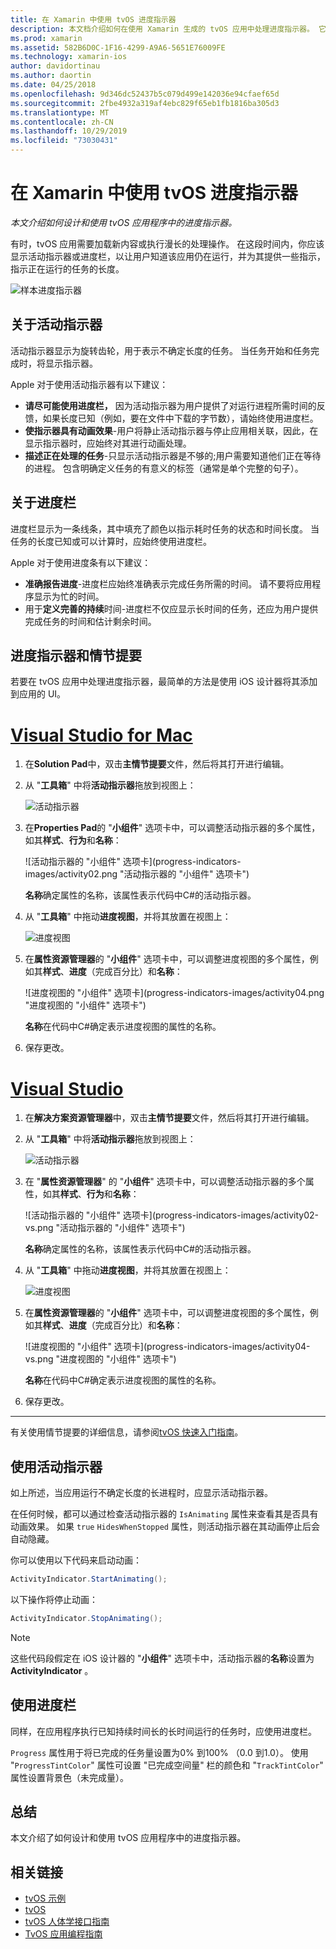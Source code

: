 ```yaml
---
title: 在 Xamarin 中使用 tvOS 进度指示器
description: 本文档介绍如何在使用 Xamarin 生成的 tvOS 应用中处理进度指示器。 它讨论进度栏和活动指示器。
ms.prod: xamarin
ms.assetid: 582B6D0C-1F16-4299-A9A6-5651E76009FE
ms.technology: xamarin-ios
author: davidortinau
ms.author: daortin
ms.date: 04/25/2018
ms.openlocfilehash: 9d346dc52437b5c079d499e142036e94cfaef65d
ms.sourcegitcommit: 2fbe4932a319af4ebc829f65eb1fb1816ba305d3
ms.translationtype: MT
ms.contentlocale: zh-CN
ms.lasthandoff: 10/29/2019
ms.locfileid: "73030431"
---
```

# <a name="working-with-tvos-progress-indicators-in-xamarin"></a>在 Xamarin 中使用 tvOS 进度指示器

_本文介绍如何设计和使用 tvOS 应用程序中的进度指示器。_

有时，tvOS 应用需要加载新内容或执行漫长的处理操作。 在这段时间内，你应该显示活动指示器或进度栏，以让用户知道该应用仍在运行，并为其提供一些指示，指示正在运行的任务的长度。

![样本进度指示器](progress-indicators-images/intro01.png "样本进度指示器")

## <a name="about-activity-indicators"></a>关于活动指示器

活动指示器显示为旋转齿轮，用于表示不确定长度的任务。 当任务开始和任务完成时，将显示指示器。

Apple 对于使用活动指示器有以下建议：

- **请尽可能使用进度栏，** 因为活动指示器为用户提供了对运行进程所需时间的反馈，如果长度已知（例如，要在文件中下载的字节数），请始终使用进度栏。
- **使指示器具有动画效果**-用户将静止活动指示器与停止应用相关联，因此，在显示指示器时，应始终对其进行动画处理。
- **描述正在处理的任务**-只显示活动指示器是不够的;用户需要知道他们正在等待的进程。 包含明确定义任务的有意义的标签（通常是单个完整的句子）。

## <a name="about-progress-bars"></a>关于进度栏

进度栏显示为一条线条，其中填充了颜色以指示耗时任务的状态和时间长度。 当任务的长度已知或可以计算时，应始终使用进度栏。

Apple 对于使用进度条有以下建议：

- **准确报告进度**-进度栏应始终准确表示完成任务所需的时间。 请不要将应用程序显示为忙的时间。
- 用于**定义完善的持续**时间-进度栏不仅应显示长时间的任务，还应为用户提供完成任务的时间和估计剩余时间。

## <a name="progress-indicators-and-storyboards"></a>进度指示器和情节提要

若要在 tvOS 应用中处理进度指示器，最简单的方法是使用 iOS 设计器将其添加到应用的 UI。

# <a name="visual-studio-for-mactabmacos"></a>[Visual Studio for Mac](#tab/macos)

1. 在**Solution Pad**中，双击**主情节提要**文件，然后将其打开进行编辑。

2. 从 "**工具箱**" 中将**活动指示器**拖放到视图上： 

    ![活动指示器](progress-indicators-images/activity01.png "活动指示器")

3. 在**Properties Pad**的 "**小组件**" 选项卡中，可以调整活动指示器的多个属性，如其**样式**、**行为**和**名称**： 

    ![活动指示器的 "小组件" 选项卡](progress-indicators-images/activity02.png "活动指示器的 "小组件" 选项卡")
    
    **名称**确定属性的名称，该属性表示代码中C#的活动指示器。

4. 从 "**工具箱**" 中拖动**进度视图**，并将其放置在视图上： 

    ![进度视图](progress-indicators-images/activity03.png "进度视图")

5. 在**属性资源管理器**的 "**小组件**" 选项卡中，可以调整进度视图的多个属性，例如其**样式**、**进度**（完成百分比）和**名称**： 

    ![进度视图的 "小组件" 选项卡](progress-indicators-images/activity04.png "进度视图的 "小组件" 选项卡")
    
    **名称**在代码中C#确定表示进度视图的属性的名称。

6. 保存更改。

# <a name="visual-studiotabwindows"></a>[Visual Studio](#tab/windows)

1. 在**解决方案资源管理器**中，双击**主情节提要**文件，然后将其打开进行编辑。

2. 从 "**工具箱**" 中将**活动指示器**拖放到视图上： 

    ![活动指示器](progress-indicators-images/activity01-vs.png
    "活动指示器")

3. 在 "**属性资源管理器**" 的 "**小组件**" 选项卡中，可以调整活动指示器的多个属性，如其**样式**、**行为**和**名称**： 

    ![活动指示器的 "小组件" 选项卡](progress-indicators-images/activity02-vs.png "活动指示器的 "小组件" 选项卡")

    **名称**确定属性的名称，该属性表示代码中C#的活动指示器。

4. 从 "**工具箱**" 中拖动**进度视图**，并将其放置在视图上： 

   ![进度视图](progress-indicators-images/activity03-vs.png "进度视图")

5. 在**属性资源管理器**的 "**小组件**" 选项卡中，可以调整进度视图的多个属性，例如其**样式**、**进度**（完成百分比）和**名称**： 

    ![进度视图的 "小组件" 选项卡](progress-indicators-images/activity04-vs.png "进度视图的 "小组件" 选项卡")
    
    **名称**在代码中C#确定表示进度视图的属性的名称。

6. 保存更改。

-----

有关使用情节提要的详细信息，请参阅[tvOS 快速入门指南](~/ios/tvos/get-started/hello-tvos.md)。 

## <a name="working-with-activity-indicators"></a>使用活动指示器

如上所述，当应用运行不确定长度的长进程时，应显示活动指示器。

在任何时候，都可以通过检查活动指示器的 `IsAnimating` 属性来查看其是否具有动画效果。 如果 `true` `HidesWhenStopped` 属性，则活动指示器在其动画停止后会自动隐藏。

你可以使用以下代码来启动动画： 

```csharp
ActivityIndicator.StartAnimating();
```

以下操作将停止动画：

```csharp
ActivityIndicator.StopAnimating();
```

> [!NOTE]
> 这些代码段假定在 iOS 设计器的 "**小组件**" 选项卡中，活动指示器的**名称**设置为**ActivityIndicator** 。

## <a name="working-with-progress-bars"></a>使用进度栏

同样，在应用程序执行已知持续时间长的长时间运行的任务时，应使用进度栏。 

`Progress` 属性用于将已完成的任务量设置为0% 到100% （0.0 到1.0）。 使用 "`ProgressTintColor`" 属性可设置 "已完成空间量" 栏的颜色和 "`TrackTintColor`" 属性设置背景色（未完成量）。

## <a name="summary"></a>总结

本文介绍了如何设计和使用 tvOS 应用程序中的进度指示器。

## <a name="related-links"></a>相关链接

- [tvOS 示例](https://docs.microsoft.com/samples/browse/?products=xamarin&term=Xamarin.iOS+tvOS)
- [tvOS](https://developer.apple.com/tvos/)
- [tvOS 人体学接口指南](https://developer.apple.com/tvos/human-interface-guidelines/)
- [TvOS 应用编程指南](https://developer.apple.com/library/prerelease/tvos/documentation/General/Conceptual/AppleTV_PG/)
